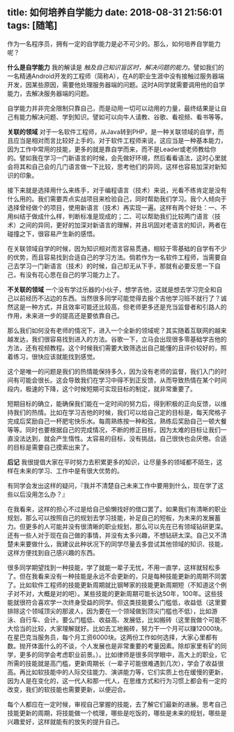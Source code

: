 title: 如何培养自学能力
date: 2018-08-31 21:56:01
tags: [随笔]
---

作为一名程序员，拥有一定的自学能力是必不可少的。那么，如何培养自学能力呢？

**什么是自学能力**
我的解读是 *触及自己知识盲区时，解决问题的能力*。譬如我们的一名精通Android开发的工程师（简称A），在A的职业生涯中没有接触过服务器端开发，因某些原因，需要他处理服务器端的问题。这时A同学就需要调用他的自学能力，去解决服务器端的问题。

自学能力并非完全限制只靠自己，而是动用一切可以动用的力量，最终结果是让自己有能力解决问题、学到知识。譬如可以向牛人请教、谷歌、看视频、看书等等。

**关联的领域**
对于一名软件工程师，从Java转到PHP，是一种关联领域的自学，而且应当是相对而言比较好上手的。对于软件工程师来说，这应当是一种基本能力，因为工作中常用的技能，更多的就是靠自学而来，而不是Leader或老师教给你的。譬如我在学习一门新语言的时候，会先做好环境，然后看看语法，这时心里就会将其和自己会的几门语言做一下比较，思考他们的异同，这样也容易加深对新知识的印象。

接下来就是选择用什么来练手，对于编程语言（技术）来说，光看不练肯定是没有什么用的。我们需要弄点实战项目来检验自己，同时帮助我们学习。我个人倾向于选择曾经做个的项目，使用新语言（技术）再实现一遍。这样有两个好处：一、不用纠结于做成什么样，判断标准是现成的；二、可以帮助我们比较两门语言（技术）之间的异同，更好的加深对新语言的理解，并且巩固对老语言的知识，两者在碰撞之下，很容易产生新的感悟。

在关联领域自学的时候，因为知识相对而言容易贯通，相较于零基础的自学有不少的优势，而且容易找到合适自己的学习方法。倘若作为一名软件工程师，当需要自己去学习一门新语言（技术）的时候，自己却无从下手，那就有必要反思一下自己，有没有花心思在自己的学习能力上了。

**不关联的领域**
一个没有学过乐器的小伙子，想学吉他，这就是想去学习完全和自己以前经历不沾边的东西。当然很多同学可能觉得去报个吉他学习班不就行了？诚然这是一种方式，并且效率可能还比较高，但老师更多还是充当监督者和引路人的作用，未来进一步的提高还是要依靠自己。

那么我们如何没有老师的情况下，进入一个全新的领域呢？其实随着互联网的越来越发达，我们很容易找到进入的方法。谷歌一下，立马会出现很多零基础学吉他的方法，还有视频教程。这个时候我们需要大致筛选出自己能懂的且评价较好的，照着练习，很快应该就能找到感觉。

这个是唯一的问题是我们的热情能保持多久，因为没有老师的监督，我们入门的时间有可能会很长。这会导致我们在学习中得不到正反馈，从而导致热情在某个时间段内，极速的下降，这个时候短期可实现目标的制定，就非常重要了。

短期目标的确立，能确保我们能在一定时间的努力后，得到积极的正向反馈，以维持我们的热情。比如在学习吉他的时候，我们可以给自己定的目标是，每天爬格子完成后奖励自己一杯肥宅快乐水。每周熟练按一种和弦，熟练后奖励自己一顿大餐等等。同时也要根据自己的完成情况，不断的修正目标，因为太难的目标让我们一直没法达到，就会产生惰性。太容易的目标，没有挑战，自己很快也会厌倦。合适的目标是需要自己摸索出来了。

**后记**
我很提倡大家在平时努力去积累更多的知识，让尽量多的领域都不陌生，这样在未来的学习、工作中是有很大优势的。

有同学会发出这样的疑问，『我并不清楚自己未来工作中要用到什么，现在学了这些以后没用怎么办？』

在我看来，这样的担心不过是给自己偷懒找好的借口罢了。如果我们有清晰的职业规划，那么可以按照自己的规划去学习技能，补足自己的短板，为未来的发展蓄力。但更多的人可能并没有很清晰的职业规划，那么可以先在已有领域钻研更深。还有一些人对于现在自己做的事情，并没有太多兴趣，不想钻研太深。自己又不清楚未来要做什么，我建议此种状况下的同学尽量去多尝试其他领域的知识、技能，这样方便找到自己感兴趣的东西。

很多同学期望找到一种技能，学了就能一辈子无忧，不用一直学，这样就轻松多了。但在我看来没有一种技能是永远不会更新的，只是每种技能更新的周期不同罢了。比如软件工程师的技能更新周期就比钢琴家的技能更新周期短（不知道这个例子对不对，大概是对的吧）。某些技能的更新周期可能长达50年，100年。这些技能就很符合喜欢学一次终身受益的同学。但这类技能要么门槛低，收益低（这里要排除这个领域顶尖的那波人，因为要在一个领域做到顶尖门槛也不低），比如游泳、自行车、会计。要么门槛低、收益高、发展低，比如搬砖（这里我做个可能不大恰当的比较，大家理解就好。比如去工地搬砖，努力干一个月可以赚12000块。在星巴克当服务员，每个月工资6000块。这两份工作如何选择，大家心里都有数。抛开体面什么的不谈，个人发展也是非常重要的考量因素。除却家里有矿的同学，更多的同学会考虑职业前景。）。比如律师是很多同学眼中，高大上的职业，它所需的技能就是高门槛，更新周期长（一辈子可能很难遇到几次），学会了收益很高。再比如软技能中的人际交往能力、演讲能力等，它们实质上也在缓慢的更新，因为人是在变化的，这一代人和那一代人，在思维方式和行为习惯上都会有一定的改变，我们的软技能也需要更新，以便迎合。

每个人都应在一定时候，审视自己掌握的技能，去了解它们最新的进展。思考自己技能更新的周期，将技能做一个梳理，哪些是吃饭的，哪些是未来的规划，哪些是兴趣爱好，这样就能有的放矢的提升自己。





